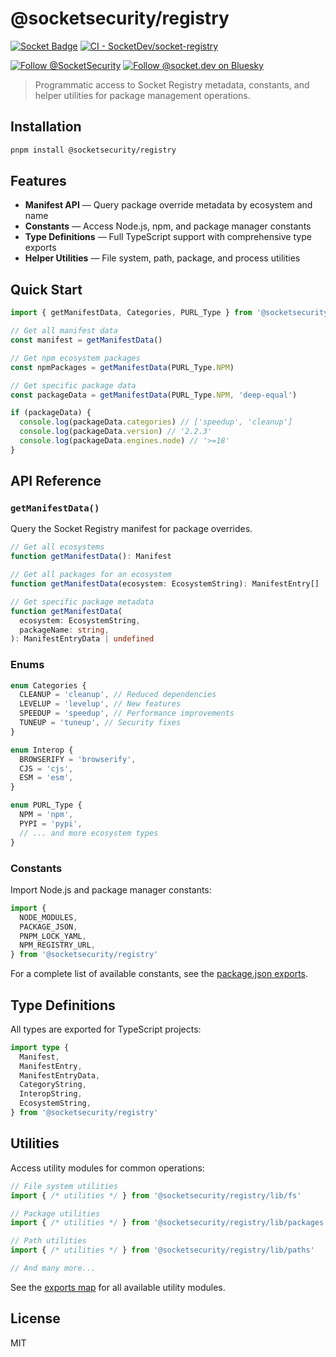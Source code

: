# @socketsecurity/registry

[![Socket Badge](https://socket.dev/api/badge/npm/package/@socketsecurity/registry)](https://socket.dev/npm/package/@socketsecurity/registry)
[![CI - SocketDev/socket-registry](https://github.com/SocketDev/socket-registry/actions/workflows/_local-not-for-reuse-ci.yml/badge.svg)](https://github.com/SocketDev/socket-registry/actions/workflows/_local-not-for-reuse-ci.yml)

[![Follow @SocketSecurity](https://img.shields.io/twitter/follow/SocketSecurity?style=social)](https://twitter.com/SocketSecurity)
[![Follow @socket.dev on Bluesky](https://img.shields.io/badge/Follow-@socket.dev-1DA1F2?style=social&logo=bluesky)](https://bsky.app/profile/socket.dev)

> Programmatic access to Socket Registry metadata, constants, and helper
> utilities for package management operations.

## Installation

```bash
pnpm install @socketsecurity/registry
```

## Features

- **Manifest API** — Query package override metadata by ecosystem and name
- **Constants** — Access Node.js, npm, and package manager constants
- **Type Definitions** — Full TypeScript support with comprehensive type exports
- **Helper Utilities** — File system, path, package, and process utilities

## Quick Start

```typescript
import { getManifestData, Categories, PURL_Type } from '@socketsecurity/registry'

// Get all manifest data
const manifest = getManifestData()

// Get npm ecosystem packages
const npmPackages = getManifestData(PURL_Type.NPM)

// Get specific package data
const packageData = getManifestData(PURL_Type.NPM, 'deep-equal')

if (packageData) {
  console.log(packageData.categories) // ['speedup', 'cleanup']
  console.log(packageData.version) // '2.2.3'
  console.log(packageData.engines.node) // '>=18'
}
```

## API Reference

### `getManifestData()`

Query the Socket Registry manifest for package overrides.

```typescript
// Get all ecosystems
function getManifestData(): Manifest

// Get all packages for an ecosystem
function getManifestData(ecosystem: EcosystemString): ManifestEntry[]

// Get specific package metadata
function getManifestData(
  ecosystem: EcosystemString,
  packageName: string,
): ManifestEntryData | undefined
```

### Enums

```typescript
enum Categories {
  CLEANUP = 'cleanup', // Reduced dependencies
  LEVELUP = 'levelup', // New features
  SPEEDUP = 'speedup', // Performance improvements
  TUNEUP = 'tuneup', // Security fixes
}

enum Interop {
  BROWSERIFY = 'browserify',
  CJS = 'cjs',
  ESM = 'esm',
}

enum PURL_Type {
  NPM = 'npm',
  PYPI = 'pypi',
  // ... and more ecosystem types
}
```

### Constants

Import Node.js and package manager constants:

```typescript
import {
  NODE_MODULES,
  PACKAGE_JSON,
  PNPM_LOCK_YAML,
  NPM_REGISTRY_URL,
} from '@socketsecurity/registry'
```

For a complete list of available constants, see the
[package.json exports](./package.json#L85).

## Type Definitions

All types are exported for TypeScript projects:

```typescript
import type {
  Manifest,
  ManifestEntry,
  ManifestEntryData,
  CategoryString,
  InteropString,
  EcosystemString,
} from '@socketsecurity/registry'
```

## Utilities

Access utility modules for common operations:

```typescript
// File system utilities
import { /* utilities */ } from '@socketsecurity/registry/lib/fs'

// Package utilities
import { /* utilities */ } from '@socketsecurity/registry/lib/packages'

// Path utilities
import { /* utilities */ } from '@socketsecurity/registry/lib/paths'

// And many more...
```

See the [exports map](./package.json#L85) for all available utility modules.

## License

MIT
